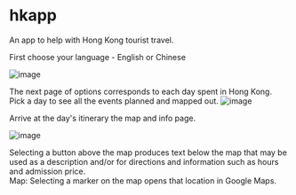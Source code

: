 # hkapp

An app to help with Hong Kong tourist travel.

First choose your language - English or Chinese

![image](https://github.com/jhowe8/HongKongTouristApp/assets/26032200/86e09ebf-1ffd-4cd3-ad14-6fee7c9b43a6)

The next page of options corresponds to each day spent in Hong Kong. Pick a day to see all the events planned and mapped out.
![image](https://github.com/jhowe8/HongKongTouristApp/assets/26032200/9f342450-a48c-4449-a652-77ef68cf94c3)

Arrive at the day's itinerary the map and info page.

![image](https://github.com/jhowe8/HongKongTouristApp/assets/26032200/f8cb62e5-0642-4562-9793-8c4559e6b4bc)

Selecting a button above the map produces text below the map that may be used as a description and/or for directions and information such as hours and admission price.  
Map: Selecting a marker on the map opens that location in Google Maps.
